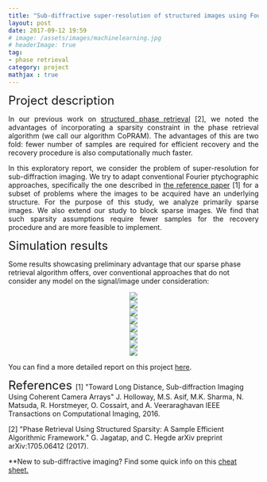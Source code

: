 ```yaml
---
title: "Sub-diffractive super-resolution of structured images using Fourier ptychography"
layout: post
date: 2017-09-12 19:59
# image: /assets/images/machinelearning.jpg
# headerImage: true
tag:
- phase retrieval
category: project
mathjax : true
---
```


<font size="+2"> Project description </font>

<p style='text-align: justify;'>
In our previous work on <a target="_blank" href='https://arxiv.org/abs/1705.06412'> structured phase retrieval</a> [2], we noted the advantages of incorporating a sparsity constraint in the phase retrieval algorithm (we call our algorithm CoPRAM). The advantages of this are two fold: fewer number of samples are required for efficient recovery and the recovery procedure is also computationally much faster. </p>

<p style='text-align: justify;'>
In this exploratory report, we consider the problem of super-resolution for sub-diffraction imaging. We try to adapt conventional Fourier ptychographic approaches, specifically the one described in <a target="_blank" href='https://arxiv.org/abs/1510.08470'>the reference paper</a> [1] for a subset of problems where the
images to be acquired have an underlying structure. For the purpose of this study, we analyze primarily sparse images. We also extend our study to block sparse images. We find that such sparsity assumptions require fewer samples for the recovery procedure and are more feasible to implement.</p>

<font size="+2"> Simulation results </font>

Some results showcasing preliminary advantage that our sparse phase retrieval algorithm offers, over conventional approaches that do not consider any model on the signal/image under consideration:
<div style="text-align: center;">
<img src="{{ site.url }}/assets/images/FP1.JPG" />
</div>

<div style="text-align: center;">
<img src="{{ site.url }}/assets/images/FP2.JPG" />
</div>

<div style="text-align: center;">
<img src="{{ site.url }}/assets/images/FP3.JPG" />
</div>

<div style="text-align: center;">
<img src="{{ site.url }}/assets/images/FP4.JPG" />
</div>

<div style="text-align: center;">
<img src="{{ site.url }}/assets/images/FP5.JPG" />
</div>

<div style="text-align: center;">
<img src="{{ site.url }}/assets/images/FP6.JPG" />
</div>

<div style="text-align: center;">
<img src="{{ site.url }}/assets/images/FP7.JPG" />
</div>

<div style="text-align: center;">
<img src="{{ site.url }}/assets/images/FP8.JPG" />
</div>


You can find a more detailed report on this project [here](/assets/FP_report.pdf).

<font size="+2"> References </font>
[1] "Toward Long Distance, Sub-diffraction Imaging Using Coherent Camera Arrays" 
J. Holloway, M.S. Asif, M.K. Sharma, N. Matsuda, R. Horstmeyer, O. Cossairt, and A. Veeraraghavan
IEEE Transactions on Computational Imaging, 2016.

[2] "Phase Retrieval Using Structured Sparsity: A Sample Efficient Algorithmic Framework." 
G. Jagatap, and C. Hegde
arXiv preprint arXiv:1705.06412 (2017).

**New to sub-diffractive imaging? Find some quick info on this <a target="_blank" href='https://docs.google.com/document/d/1Lr3UwDjWWkiqotms7-4pSN835EvrSuKECAPUtXfWmEI/edit?usp=sharing'>cheat sheet.</a>

